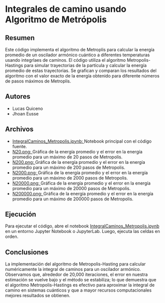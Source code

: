 # Integrales de camino usando Algoritmo de Metrópolis

## Resumen

Este código implementa el algoritmo de Metroplis para calcular la energía promedio de un oscilador armónico cuántico a diferentes temperaturas usando integrlaes de caminos. El código utiliza el algoritmo Metropolis-Hastings para simular trayectorias de la partícula y calcular la energía promedio de estas trayectorias. Se grafican y comparan los resultados del algoritmo con el valor exacto de la energía obtenido para diferente números de pasos máximos de Metroplis.

## Autores

* Lucas Quiceno
* Jhoan Eusse


## Archivos

* [IntegralCaminos_Metropolis.ipynb: ](https://github.com/EusseJhoan/InegralCaminos_Metropoliss/blob/main/IntegralCaminos_Metropolis.ipynb) Notebook principal con el código fuente.
* [N20.png: ](https://github.com/EusseJhoan/InegralCaminos_Metropoliss/blob/main/N20.png) Gráfica de la energía promedio y el error en la energía promedio para un máximo de 20 pasos de Metropolis.
* [N200.png: ](https://github.com/EusseJhoan/InegralCaminos_Metropoliss/blob/main/N200.png) Gráfica de la energía promedio y el error en la energía promedio para un máximo de 200 pasos de Metropolis.
* [N2000.png: ](https://github.com/EusseJhoan/InegralCaminos_Metropoliss/blob/main/N2000.png) Gráfica de la energía promedio y el error en la energía promedio para un máximo de 2000 pasos de Metropolis.
* [N20000.png: ](https://github.com/EusseJhoan/InegralCaminos_Metropoliss/blob/main/N20000.png) Gráfica de la energía promedio y el error en la energía promedio para un máximo de 20000 pasos de Metropolis.
* [N200000.png: ](https://github.com/EusseJhoan/InegralCaminos_Metropoliss/blob/main/N200000.png) Gráfica de la energía promedio y el error en la energía promedio para un máximo de 200000 pasos de Metropolis.

## Ejecución

Para ejecutar el código, abre el notebook [IntegralCaminos_Metropolis.ipynb ](https://github.com/EusseJhoan/InegralCaminos_Metropoliss/blob/main/IntegralCaminos_Metropolis.ipynb) en un entorno Jupyter Notebook o JupyterLab. Luego, ejecuta las celdas en orden.

## Conclusiones

La implementación del algoritmo de Metropolis-Hasting para calcular numéricamente la integral de caminos para un oscilador armónico. Observamos que, alrededor de 20,000 iteraciones, el error en nuestra estimación se vuelve bajo y el método se estabiliza; lo que demuestra que el algoritmo Metropolis-Hastings es efectivo para aproximar la integral de camino en sistemas cuánticos y que a mayor recursos computacionales mejores resultados se obtienen.
